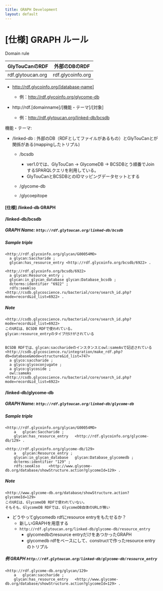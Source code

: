 ```yaml
---
title: GRAPH Development
layout: default
---
```


# [仕様] GRAPH ルール  


Domain rule  

| GlyTouCanのRDF  | 外部のDBのRDF |  
|-------------------|---------------|
| rdf.glytoucan.org | rdf.glycoinfo.org |

* http://rdf.glycoinfo.org/[database-name]
	* 例：http://rdf.glycoinfo.org/glycome-db

* http://rdf.[domainname]/[機能・テーマ]/[対象]
	* 例：http://rdf.glytoucan.org/linked-db/bcsdb




機能・テーマ: 

* /linked-db : 外部のDB（RDFとしてファイルがあるもの）とGlyTouCanとが関係がある(mappingしたトリプル)
	* /bcsdb  
		* ver1.0では、GlyTouCan → GlycomeDB → BCSDBとう順番でJoinするSPARQLクエリを利用している。
		* GlyTouCanとBCSDBとのIDマッピングデータセットとする

	* /glycome-db

	* /glycoepitope






#### [仕様] /linked-db GRAPH   



#### /linked-db/bcsdb

##### GRAPH Name: `http://rdf.glytoucan.org/linked-db/bcsdb`

##### Sample triple

```
<http://rdf.glycoinfo.org/glycan/G00054MO>
  a glycan:Saccharide ;
  glycan:has_resource_entry <http://rdf.glycoinfo.org/bcsdb/6922> .

<http://rdf.glycoinfo.org/bcsdb/6922> 
  a glycan:Resource_entry ;
  glycan:in_glycan_database glycan:Database_bcsdb ;
  dcterms:identifier "6922" ;
  rdfs:seeAlso  <http://csdb.glycoscience.ru/bacterial/core/search_id.php?mode=record&id_list=6922> .
```
##### Note
```
<http://csdb.glycoscience.ru/bacterial/core/search_id.php?mode=record&id_list=6922>
このURIは、BCSDB RDFで使われている。
glycan:resource_entryのタイプ付けがされている


BCSDB RDFでは、glycan:saccharideのインスタンスとowl:sameAsで記述されている
<http://csdb.glycoscience.ru/integration/make_rdf.php?db=database&mode=structure&id_list=747>
  a glyco:saccharide ;
  a glyco:glycoconjugate ;
  a glyco:glycoside ;
  owl:sameAs <http://csdb.glycoscience.ru/bacterial/core/search_id.php?mode=record&id_list=6922> 
```




#### /linked-db/glycome-db

##### GRAPH Name: `http://rdf.glytoucan.org/linked-db/glycome-db`

##### Sample triple

```
<http://rdf.glycoinfo.org/glycan/G00054MO>
    a   glycan:Saccharide ;
    glycan:has_resource_entry   <http://rdf.glycoinfo.org/glycome-db/129> .

<http://rdf.glycoinfo.org/glycome-db/129> 
    a   glycan:Resource_entry ;
    glycan:in_glycan_database   glycan:Database_glycomedb ;
    dcterms:identifier "129" ;
    rdfs:seeAlso    <http://www.glycome-db.org/database/showStructure.action?glycomeId=129> .
```
##### Note
```
<http://www.glycome-db.org/database/showStructure.action?glycomeId=129>
このURIは、GlycomeDB RDFで使われていない。
そもそも、GlycomeDB RDFでは、GlycomeDB自体のURLが無い
```
* どうやってglycomedb rdfにresource entryをもたせるか？
	* 新しいGRAPHを用意する
	* `http://rdf.glytoucan.org/linked-db/glycome-db/resource_entry`
		* glycomedbのresource entryだけをあつかったGRAPH
		* glycomedb rdfをベースにして、constructで作ったresource entryのトリプル

##### 例 GRAPH `http://rdf.glytoucan.org/linked-db/glycome-db/resource_entry`
```
<http://rdf.glycome-db.org/glycan/129> 
    a   glycan:saccharide ;
    glycan:has_resource_entry   <http://www.glycome-db.org/database/showStructure.action?glycomeId=129> .
```







